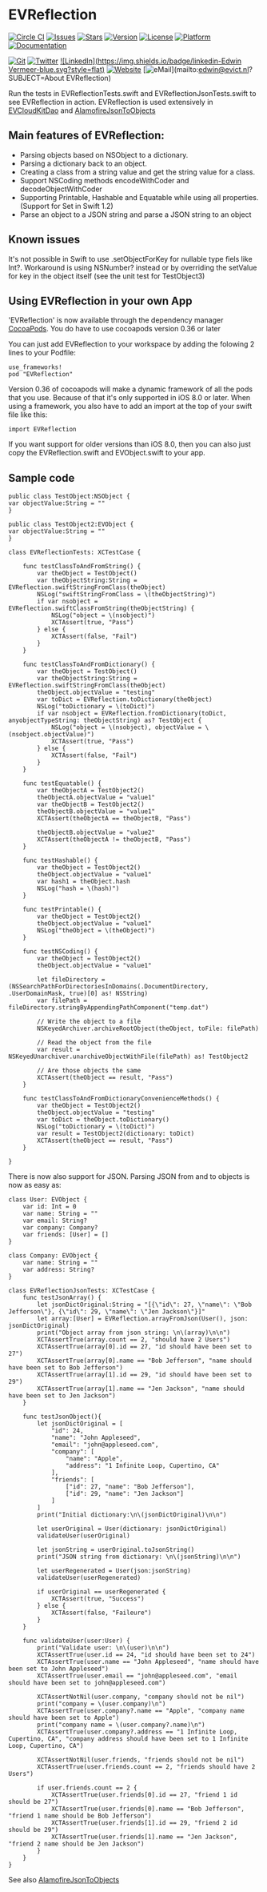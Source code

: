 # EVReflection

[![Circle CI](https://img.shields.io/circleci/project/evermeer/EVReflection.svg?style=flat)](https://circleci.com/gh/evermeer/EVReflection)
[![Issues](https://img.shields.io/github/issues-raw/evermeer/EVReflection.svg?style=flat)](https://github.com/evermeer/EVReflection/issues)
[![Stars](https://img.shields.io/github/stars/evermeer/EVReflection.svg?style=flat)](https://github.com/evermeer/EVReflection/stargazers)
[![Version](https://img.shields.io/cocoapods/v/EVReflection.svg?style=flat)](http://cocoadocs.org/docsets/EVReflection)
[![License](https://img.shields.io/cocoapods/l/EVReflection.svg?style=flat)](http://cocoadocs.org/docsets/EVReflection)
[![Platform](https://img.shields.io/cocoapods/p/EVReflection.svg?style=flat)](http://cocoadocs.org/docsets/EVReflection)
[![Documentation](https://img.shields.io/badge/documented-100%-brightgreen.svg?style=flat)](http://cocoadocs.org/docsets/EVReflection)

[![Git](https://img.shields.io/badge/GitHub-evermeer-blue.svg?style=flat)](https://github.com/evermeer)
[![Twitter](https://img.shields.io/badge/twitter-@evermeer-blue.svg?style=flat)](http://twitter.com/evermeer)
[![LinkedIn](https://img.shields.io/badge/linkedin-Edwin Vermeer-blue.svg?style=flat)](http://nl.linkedin.com/in/evermeer/en)
[![Website](https://img.shields.io/badge/website-evict.nl-blue.svg?style=flat)](http://evict.nl)
[![eMail](https://img.shields.io/badge/email-edwin@evict.nl-blue.svg?style=flat)](mailto:edwin@evict.nl?SUBJECT=About EVReflection)


Run the tests in EVReflectionTests.swift and EVReflectionJsonTests.swift to see EVReflection in action.
EVReflection is used extensively in [EVCloudKitDao](https://github.com/evermeer/EVCloudKitDao) and [AlamofireJsonToObjects](https://github.com/evermeer/AlamofireJsonToObjects)

## Main features of EVReflection:
- Parsing objects based on NSObject to a dictionary. 
- Parsing a dictionary back to an object.
- Creating a class from a string value and get the string value for a class.
- Support NSCoding methods encodeWithCoder and decodeObjectWithCoder
- Supporting Printable, Hashable and Equatable while using all properties. (Support for Set in Swift 1.2)
- Parse an object to a JSON string and parse a JSON string to an object

## Known issues
It's not possible in Swift to use .setObjectForKey for nullable type fiels like Int?. Workaround is using NSNumber? instead or by overriding the setValue for key in the object itself (see the unit test for TestObject3)

## Using EVReflection in your own App 

'EVReflection' is now available through the dependency manager [CocoaPods](http://cocoapods.org). 
You do have to use cocoapods version 0.36 or later

You can just add EVReflection to your workspace by adding the folowing 2 lines to your Podfile:

```
use_frameworks!
pod "EVReflection"
```

Version 0.36 of cocoapods will make a dynamic framework of all the pods that you use. Because of that it's only supported in iOS 8.0 or later. When using a framework, you also have to add an import at the top of your swift file like this:

```
import EVReflection
```

If you want support for older versions than iOS 8.0, then you can also just copy the EVReflection.swift and EVObject.swift to your app. 


## Sample code

```
public class TestObject:NSObject {
var objectValue:String = ""
}

public class TestObject2:EVObject {
var objectValue:String = ""    
}
```

```
class EVReflectionTests: XCTestCase {

    func testClassToAndFromString() {
        var theObject = TestObject()
        var theObjectString:String = EVReflection.swiftStringFromClass(theObject)
        NSLog("swiftStringFromClass = \(theObjectString)")
        if var nsobject = EVReflection.swiftClassFromString(theObjectString) {
            NSLog("object = \(nsobject)")
            XCTAssert(true, "Pass")
        } else {
            XCTAssert(false, "Fail")
        }
    }

    func testClassToAndFromDictionary() {
        var theObject = TestObject()
        var theObjectString:String = EVReflection.swiftStringFromClass(theObject)
        theObject.objectValue = "testing"
        var toDict = EVReflection.toDictionary(theObject)
        NSLog("toDictionary = \(toDict)")
        if var nsobject = EVReflection.fromDictionary(toDict, anyobjectTypeString: theObjectString) as? TestObject {
            NSLog("object = \(nsobject), objectValue = \(nsobject.objectValue)")
            XCTAssert(true, "Pass")
        } else {
            XCTAssert(false, "Fail")
        }
    }

    func testEquatable() {
        var theObjectA = TestObject2()
        theObjectA.objectValue = "value1"
        var theObjectB = TestObject2()
        theObjectB.objectValue = "value1"
        XCTAssert(theObjectA == theObjectB, "Pass")

        theObjectB.objectValue = "value2"
        XCTAssert(theObjectA != theObjectB, "Pass")
    }

    func testHashable() {
        var theObject = TestObject2()
        theObject.objectValue = "value1"
        var hash1 = theObject.hash
        NSLog("hash = \(hash)")
    }

    func testPrintable() {
        var theObject = TestObject2()
        theObject.objectValue = "value1"
        NSLog("theObject = \(theObject)")
    }

    func testNSCoding() {
        var theObject = TestObject2()
        theObject.objectValue = "value1"

        let fileDirectory =  (NSSearchPathForDirectoriesInDomains(.DocumentDirectory, .UserDomainMask, true)[0] as! NSString)
        var filePath = fileDirectory.stringByAppendingPathComponent("temp.dat")

        // Write the object to a file
        NSKeyedArchiver.archiveRootObject(theObject, toFile: filePath)

        // Read the object from the file
        var result = NSKeyedUnarchiver.unarchiveObjectWithFile(filePath) as! TestObject2

        // Are those objects the same
        XCTAssert(theObject == result, "Pass")
    }

    func testClassToAndFromDictionaryConvenienceMethods() {
        var theObject = TestObject2()
        theObject.objectValue = "testing"
        var toDict = theObject.toDictionary()
        NSLog("toDictionary = \(toDict)")
        var result = TestObject2(dictionary: toDict)
        XCTAssert(theObject == result, "Pass")
    }

}
```

There is now also support for JSON. Parsing JSON from and to objects is now as easy as:

```
class User: EVObject {
    var id: Int = 0
    var name: String = ""
    var email: String?
    var company: Company?
    var friends: [User] = []
}

class Company: EVObject {
    var name: String = ""
    var address: String?
}

class EVReflectionJsonTests: XCTestCase {
    func testJsonArray() {
        let jsonDictOriginal:String = "[{\"id\": 27, \"name\": \"Bob Jefferson\"}, {\"id\": 29, \"name\": \"Jen Jackson\"}]"
        let array:[User] = EVReflection.arrayFromJson(User(), json: jsonDictOriginal)
        print("Object array from json string: \n\(array)\n\n")
        XCTAssertTrue(array.count == 2, "should have 2 Users")
        XCTAssertTrue(array[0].id == 27, "id should have been set to 27")
        XCTAssertTrue(array[0].name == "Bob Jefferson", "name should have been set to Bob Jefferson")
        XCTAssertTrue(array[1].id == 29, "id should have been set to 29")
        XCTAssertTrue(array[1].name == "Jen Jackson", "name should have been set to Jen Jackson")
    }

    func testJsonObject(){
        let jsonDictOriginal = [
            "id": 24,
            "name": "John Appleseed",
            "email": "john@appleseed.com",
            "company": [
                "name": "Apple",
                "address": "1 Infinite Loop, Cupertino, CA"
            ],
            "friends": [
                ["id": 27, "name": "Bob Jefferson"],
                ["id": 29, "name": "Jen Jackson"]
            ]
        ]
        print("Initial dictionary:\n\(jsonDictOriginal)\n\n")

        let userOriginal = User(dictionary: jsonDictOriginal)
        validateUser(userOriginal)

        let jsonString = userOriginal.toJsonString()
        print("JSON string from dictionary: \n\(jsonString)\n\n")

        let userRegenerated = User(json:jsonString)
        validateUser(userRegenerated)

        if userOriginal == userRegenerated {
            XCTAssert(true, "Success")
        } else {
            XCTAssert(false, "Faileure")
        }
    }

    func validateUser(user:User) {
        print("Validate user: \n\(user)\n\n")
        XCTAssertTrue(user.id == 24, "id should have been set to 24")
        XCTAssertTrue(user.name == "John Appleseed", "name should have been set to John Appleseed")
        XCTAssertTrue(user.email == "john@appleseed.com", "email should have been set to john@appleseed.com")

        XCTAssertNotNil(user.company, "company should not be nil")
        print("company = \(user.company)\n")
        XCTAssertTrue(user.company?.name == "Apple", "company name should have been set to Apple")
        print("company name = \(user.company?.name)\n")
        XCTAssertTrue(user.company?.address == "1 Infinite Loop, Cupertino, CA", "company address should have been set to 1 Infinite Loop, Cupertino, CA")

        XCTAssertNotNil(user.friends, "friends should not be nil")
        XCTAssertTrue(user.friends.count == 2, "friends should have 2 Users")

        if user.friends.count == 2 {
            XCTAssertTrue(user.friends[0].id == 27, "friend 1 id should be 27")
            XCTAssertTrue(user.friends[0].name == "Bob Jefferson", "friend 1 name should be Bob Jefferson")
            XCTAssertTrue(user.friends[1].id == 29, "friend 2 id should be 29")
            XCTAssertTrue(user.friends[1].name == "Jen Jackson", "friend 2 name should be Jen Jackson")            
        }
    }
}
```
See also [AlamofireJsonToObjects](https://github.com/evermeer/AlamofireJsonToObjects)



